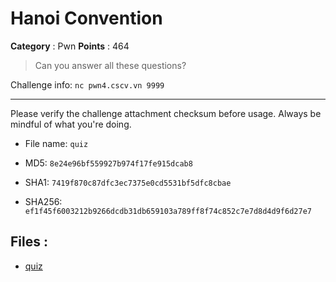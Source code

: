 # Hanoi Convention

**Category** : Pwn
**Points** : 464

> Can you answer all these questions?

Challenge info: ```nc pwn4.cscv.vn 9999```

------------------------------
Please verify the challenge attachment checksum before usage. Always be mindful of what you're doing. 
* File name: ```quiz```
* MD5: ```8e24e96bf559927b974f17fe915dcab8```
* SHA1:  ```7419f870c87dfc3ec7375e0cd5531bf5dfc8cbae```
* SHA256: ```ef1f45f6003212b9266dcdb31db659103a789ff8f74c852c7e7d8d4d9f6d27e7```


## Files : 
 - [quiz](./quiz)


